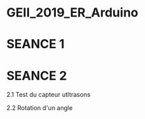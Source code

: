 # GEII_2019_ER_Arduino


# SEANCE 1

# SEANCE 2

2.1 Test du capteur utltrasons

2.2 Rotation d'un angle
